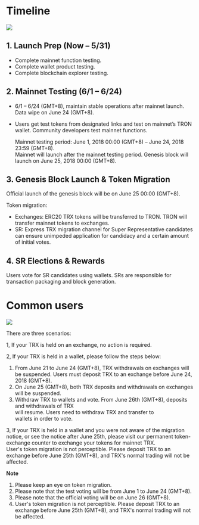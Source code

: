 # Timeline

![](https://raw.githubusercontent.com/ybhgenius/Documentation/master/images/Gudiance_After_TRON_Mainnet_Launch/Timeline.png)

## 1. Launch Prep (Now – 5/31)

+ Complete mainnet function testing.
+ Complete wallet product testing.
+ Complete blockchain explorer testing.

## 2. Mainnet Testing (6/1 – 6/24)

+ 6/1 – 6/24 (GMT+8), maintain stable operations after mainnet launch. Data wipe on June 24 (GMT+8).
+ Users get test tokens from designated links and test on mainnet’s TRON wallet. Community developers test mainnet functions.

    Mainnet testing period: June 1, 2018 00:00 (GMT+8) – June 24, 2018 23:59 (GMT+8).  
    Mainnet will launch after the mainnet testing period. Genesis block will launch on June 25, 2018 00:00 (GMT+8).

## 3. Genesis Block Launch & Token Migration

Official launch of the genesis block will be on June 25 00:00 (GMT+8).  

Token migration:
+ Exchanges: ERC20 TRX tokens will be transferred to TRON. TRON will transfer mainnet tokens to exchanges.
+ SR: Express TRX migration channel for Super Representative candidates can ensure unimpeded application for candidacy and a certain amount of initial votes.

## 4. SR Elections & Rewards

Users vote for SR candidates using wallets. SRs are responsible for transaction packaging and block generation.

# Common users

![](https://github.com/ybhgenius/Documentation/blob/master/images/Gudiance_After_TRON_Mainnet_Launch/Gudiance_for_user.png)

There are three scenarios: 

1, If your TRX is held on an exchange, no action is required. 

2, If your TRX is held in a wallet, please follow the steps below: 

1) From June 21 to June 24 (GMT+8), TRX withdrawals on exchanges will be suspended. Users must deposit TRX to an exchange before June 24, 2018 (GMT+8). 
2) On June 25 (GMT+8), both TRX deposits and withdrawals on exchanges will be suspended.
3) Withdraw TRX to wallets and vote. 
     From June 26th (GMT+8), deposits and withdrawals of TRX   
     will resume. Users need to withdraw TRX and transfer to   
     wallets  in order to vote.

3, If your TRX is held in a wallet and you were not aware of the migration notice, or see the notice after June 25th, please visit our permanent token-exchange counter to exchange your tokens for mainnet TRX.  
  User's token migration is not perceptible. Please deposit TRX to an exchange before June 25th (GMT+8), and TRX's normal trading will not be affected.

**Note**
1. Please keep an eye on token migration.
2. Please note that the test voting will be from June 1 to June 24 (GMT+8).
3. Please note that the official voting will be on June 26 (GMT+8).
4. User's token migration is not perceptible. Please deposit TRX to an exchange before June 25th (GMT+8), and TRX's normal trading will not be affected.
